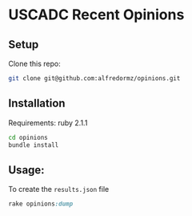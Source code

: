 # USCADC Recent Opinions

## Setup

Clone this repo:

```bash
git clone git@github.com:alfredormz/opinions.git
```

## Installation

Requirements: ruby 2.1.1

```bash
cd opinions
bundle install
```

## Usage:

To create the `results.json` file 

```ruby
rake opinions:dump
```

